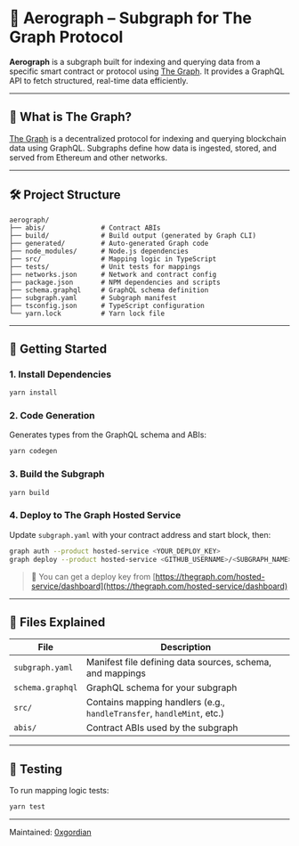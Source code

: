 # 📡 Aerograph – Subgraph for The Graph Protocol

**Aerograph** is a subgraph built for indexing and querying data from a specific smart contract or protocol using [The Graph](https://thegraph.com/). It provides a GraphQL API to fetch structured, real-time data efficiently.

---

## 🧠 What is The Graph?

[The Graph](https://thegraph.com/) is a decentralized protocol for indexing and querying blockchain data using GraphQL. Subgraphs define how data is ingested, stored, and served from Ethereum and other networks.

---

## 🛠️ Project Structure

```
aerograph/
├── abis/              # Contract ABIs
├── build/             # Build output (generated by Graph CLI)
├── generated/         # Auto-generated Graph code
├── node_modules/      # Node.js dependencies
├── src/               # Mapping logic in TypeScript
├── tests/             # Unit tests for mappings
├── networks.json      # Network and contract config
├── package.json       # NPM dependencies and scripts
├── schema.graphql     # GraphQL schema definition
├── subgraph.yaml      # Subgraph manifest
├── tsconfig.json      # TypeScript configuration
└── yarn.lock          # Yarn lock file
```

---

## 🚀 Getting Started

### 1. Install Dependencies

```bash
yarn install
```

### 2. Code Generation

Generates types from the GraphQL schema and ABIs:

```bash
yarn codegen
```

### 3. Build the Subgraph

```bash
yarn build
```

### 4. Deploy to The Graph Hosted Service

Update `subgraph.yaml` with your contract address and start block, then:

```bash
graph auth --product hosted-service <YOUR_DEPLOY_KEY>
graph deploy --product hosted-service <GITHUB_USERNAME>/<SUBGRAPH_NAME>
```

> 🔐 You can get a deploy key from [https://thegraph.com/hosted-service/dashboard](https://thegraph.com/hosted-service/dashboard)

---

## 📄 Files Explained

| File             | Description                                                            |
| ---------------- | ---------------------------------------------------------------------- |
| `subgraph.yaml`  | Manifest file defining data sources, schema, and mappings              |
| `schema.graphql` | GraphQL schema for your subgraph                                       |
| `src/`           | Contains mapping handlers (e.g., `handleTransfer`, `handleMint`, etc.) |
| `abis/`          | Contract ABIs used by the subgraph                                     |

---

## 🧪 Testing

To run mapping logic tests:

```bash
yarn test
```

---

Maintained: [0xgordian](https://github.com/0xgordian)
